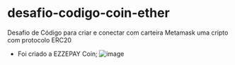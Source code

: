 # desafio-codigo-coin-ether
Desafio de Código para criar e conectar com carteira Metamask uma cripto com protocolo ERC20

- Foi criado a EZZEPAY Coin;
![image](https://github.com/user-attachments/assets/d015f103-b41c-413c-a5a9-a12da5b06448)
